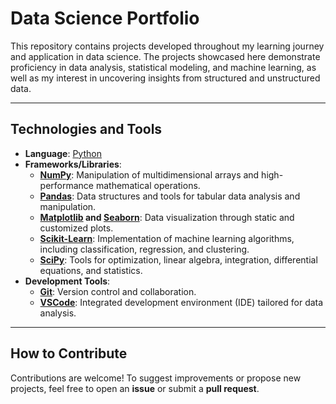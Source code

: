 # Data Science Portfolio

This repository contains projects developed throughout my learning journey and application in data science. The projects showcased here demonstrate proficiency in data analysis, statistical modeling, and machine learning, as well as my interest in uncovering insights from structured and unstructured data.

---

## Technologies and Tools

- **Language**: [Python](https://www.python.org/doc/)
- **Frameworks/Libraries**:
  - **[NumPy](https://numpy.org/doc/stable/)**: Manipulation of multidimensional arrays and high-performance mathematical operations.
  - **[Pandas](https://pandas.pydata.org/pandas-docs/stable/)**: Data structures and tools for tabular data analysis and manipulation.
  - **[Matplotlib](https://matplotlib.org/stable/contents.html) and [Seaborn](https://seaborn.pydata.org/)**: Data visualization through static and customized plots.
  - **[Scikit-Learn](https://scikit-learn.org/stable/documentation.html)**: Implementation of machine learning algorithms, including classification, regression, and clustering.
  - **[SciPy](https://docs.scipy.org/doc/scipy/)**: Tools for optimization, linear algebra, integration, differential equations, and statistics.
- **Development Tools**:
  - **[Git](https://git-scm.com/doc)**: Version control and collaboration.
  - **[VSCode](https://code.visualstudio.com/docs)**: Integrated development environment (IDE) tailored for data analysis.

---

## How to Contribute
Contributions are welcome! To suggest improvements or propose new projects, feel free to open an **issue** or submit a **pull request**.

